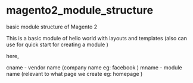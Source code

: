 # magento2_module_structure
basic module structure of Magento 2

This is a basic module of hello world with layouts and templates (also can use for quick start for creating a module )

here,

cname - vendor name (company name eg: facebook )
mname - module name (relevant to what page we create eg: homepage )


